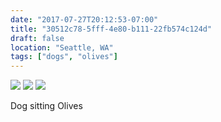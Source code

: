 ```yaml
---
date: "2017-07-27T20:12:53-07:00"
title: "30512c78-5fff-4e80-b111-22fb574c124d"
draft: false
location: "Seattle, WA"
tags: ["dogs", "olives"]
---
```


![](https://d17enza3bfujl8.cloudfront.net/DSCF7590_01.jpg)
![](https://d17enza3bfujl8.cloudfront.net/DSCF7623_01.jpg)
![](https://d17enza3bfujl8.cloudfront.net/DSCF7611_01.jpg)

Dog sitting Olives
